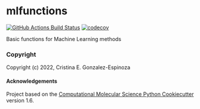 mlfunctions
==============================
[//]: # (Badges)
[![GitHub Actions Build Status](https://github.com/REPLACE_WITH_OWNER_ACCOUNT/mlfunctions/workflows/CI/badge.svg)](https://github.com/REPLACE_WITH_OWNER_ACCOUNT/mlfunctions/actions?query=workflow%3ACI)
[![codecov](https://codecov.io/gh/REPLACE_WITH_OWNER_ACCOUNT/mlfunctions/branch/master/graph/badge.svg)](https://codecov.io/gh/REPLACE_WITH_OWNER_ACCOUNT/mlfunctions/branch/master)


Basic functions for Machine Learning methods

### Copyright

Copyright (c) 2022, Cristina E. Gonzalez-Espinoza


#### Acknowledgements
 
Project based on the 
[Computational Molecular Science Python Cookiecutter](https://github.com/molssi/cookiecutter-cms) version 1.6.
